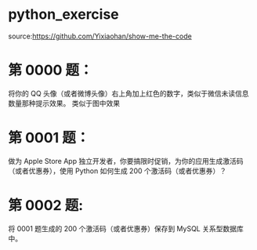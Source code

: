 # python_exercise
source:https://github.com/Yixiaohan/show-me-the-code

# 第 0000 题： 
将你的 QQ 头像（或者微博头像）右上角加上红色的数字，类似于微信未读信息数量那种提示效果。 类似于图中效果

# 第 0001 题： 
做为 Apple Store App 独立开发者，你要搞限时促销，为你的应用生成激活码（或者优惠券），使用 Python 如何生成 200 个激活码（或者优惠券）？

# 第 0002 题: 
将 0001 题生成的 200 个激活码（或者优惠券）保存到 MySQL 关系型数据库中。 
